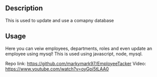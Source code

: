 ## Description

This is used to update and use a comapny database


## Usage
Here you can veiw employees, departments, roles and even update an employee using mysql! This is used using javascript, node, mysql.


Repo link: https://github.com/markymark97/EmployeeTacker
Video: https://www.youtube.com/watch?v=oyGpi5tLAA0

